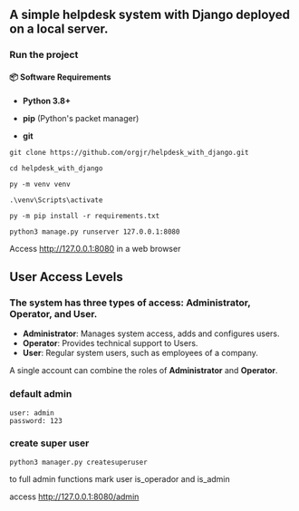 ## A simple helpdesk system with Django deployed on a local server.

### Run the project

#### 📦 Software Requirements

- **Python 3.8+**
    
- **pip** (Python's packet manager)
    
- **git**

```
git clone https://github.com/orgjr/helpdesk_with_django.git

cd helpdesk_with_django

py -m venv venv 

.\venv\Scripts\activate

py -m pip install -r requirements.txt

python3 manage.py runserver 127.0.0.1:8080
```

Access http://127.0.0.1:8080 in a web browser

## User Access Levels

### The system has three types of access: **Administrator**, **Operator**, and **User**.

- **Administrator**: Manages system access, adds and configures users.  
- **Operator**: Provides technical support to Users.  
- **User**: Regular system users, such as employees of a company.

A single account can combine the roles of **Administrator** and **Operator**.



### default admin
```
user: admin
password: 123
```

### create super user
```
python3 manager.py createsuperuser
```

to full admin functions mark user is_operador and is_admin

access http://127.0.0.1:8080/admin
